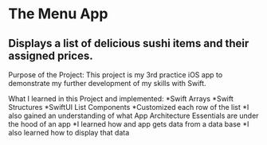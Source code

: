 # The Menu App 

## Displays a list of delicious sushi items and their assigned prices.


Purpose of the Project:
This project is my 3rd practice iOS app to demonstrate my further development of my skills with Swift. 

What I learned in this Project and implemented:
*Swift Arrays
*Swift Structures
*SwiftUI List Components
*Customized each row of the list
*I also gained an understanding of what App Architecture Essentials are under the hood of an app
*I learned how and app gets data from a data base
*I also learned how to display that data
